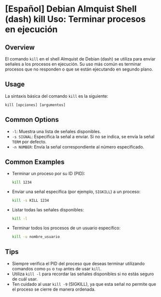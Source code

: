 # [Español] Debian Almquist Shell (dash) kill Uso: Terminar procesos en ejecución

## Overview
El comando `kill` en el shell Almquist de Debian (dash) se utiliza para enviar señales a los procesos en ejecución. Su uso más común es terminar procesos que no responden o que se están ejecutando en segundo plano.

## Usage
La sintaxis básica del comando `kill` es la siguiente:

```
kill [opciones] [argumentos]
```

## Common Options
- `-l`: Muestra una lista de señales disponibles.
- `-s SIGNAL`: Especifica la señal a enviar. Si no se indica, se envía la señal `TERM` por defecto.
- `-n NUMBER`: Envía la señal correspondiente al número especificado.

## Common Examples
- Terminar un proceso por su ID (PID):
  ```bash
  kill 1234
  ```
  
- Enviar una señal específica (por ejemplo, `SIGKILL`) a un proceso:
  ```bash
  kill -s KILL 1234
  ```

- Listar todas las señales disponibles:
  ```bash
  kill -l
  ```

- Terminar todos los procesos de un usuario específico:
  ```bash
  kill -u nombre_usuario
  ```

## Tips
- Siempre verifica el PID del proceso que deseas terminar utilizando comandos como `ps` o `top` antes de usar `kill`.
- Utiliza `kill -l` para recordar las señales disponibles si no estás seguro de cuál usar.
- Ten cuidado al usar `kill -9` (SIGKILL), ya que esta señal no permite que el proceso se cierre de manera ordenada.